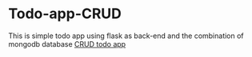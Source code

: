 # Todo-app-CRUD
This is simple todo app using flask as back-end and the combination of mongodb database
<a href="https://pushpendragaur.github.io/Todo-app-CRUD/">CRUD todo app</a>
